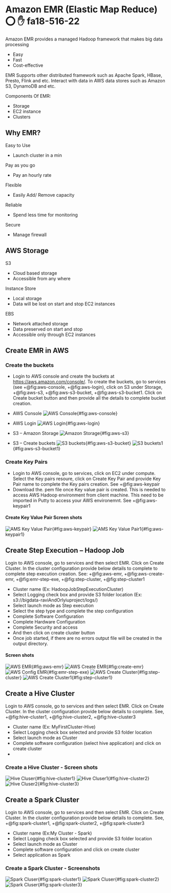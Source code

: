 # Amazon EMR (Elastic Map Reduce) :o: :hand: fa18-516-22

Amazon EMR provides a managed Hadoop framework that makes big data processing
- Easy
- Fast
- Cost-effective

EMR Supports other distributed framework such as Apache Spark, HBase, Presto, Flink and etc.
Interact with data in AWS data stores such as Amazon S3, DynamoDB and etc.

Components Of EMR:
- Storage
- EC2 instance
- Clusters

## Why EMR?

Easy to Use
- Launch cluster in a min

Pay as you go
- Pay an hourly rate

Flexible
- Easily Add/ Remove capacity

Reliable
- Spend less time for monitoring

Secure
- Manage firewall

## AWS Storage

S3
- Cloud based storage
- Accessible from any where

Instance Store
- Local storage
- Data will be lost on start and stop EC2 instances

EBS
- Network attached storage
- Data preserved on start and stop
- Accessible only through EC2 instances

## Create EMR in AWS

### Create the buckets

- Login to AWS console and create the buckets at https://aws.amazon.com/console/. To create the buckets, go to services (see +@fig:aws-console, +@fig:aws-login), click on S3 under Storage, +@fig:aws-s3, +@fig:aws-s3-bucket, +@fig:aws-s3-bucket1. Click on Create bucket button and then provide all the details to complete bucket creation.
- AWS Console
![AWS Console](images/aws_console.JPG){#fig:aws-console}

- AWS Login
![AWS Login](images/aws_login.JPG){#fig:aws-login}

- S3 – Amazon Storage
![Amazon Storage](images/storage_s3.JPG){#fig:aws-s3}

- S3 – Create buckets
![S3 buckets](images/create_bucket.JPG){#fig:aws-s3-bucket}
![S3 buckets1](images/create_bucket_1.JPG){#fig:aws-s3-bucket1}

### Create Key Pairs

- Login to AWS console, go to services, click on EC2 under compute. Select the Key pairs resoure, click on Create Key Pair and provide Key Pair name to complete the Key pairs creation. See +@fig:aws-keypair
- Download the. pem file once Key value pair is created. This is needed to access AWS Hadoop environment from client machine. This need to be imported in Putty to access your AWS environemnt. See +@fig:aws-keypair1

#### Create Key Value Pair Screen shots

![AMS Key Value Pair](images/key-value-pair.JPG){#fig:aws-keypair}
![AMS Key Value Pair1](images/key-value-pair-1.JPG){#fig:aws-keypair1}


## Create Step Execution – Hadoop Job

Login to AWS console, go to services and then select EMR. Click on Create Cluster. In the cluster configuration provide below details to complete to complete step execution creation.
See: +@fig:aws-emr, +@fig:aws-create-emr, +@fig:emr-step-exe, +@fig:step-cluster, +@fig:step-cluster1
- Cluster name (Ex: HadoopJobStepExecutionCluster)
- Select Logging check box and provide S3 folder location (Ex: s3://bigdata-raviAndOrlyiuproject/logs/)
- Select launch mode as Step execution
- Select the step type and complete the step configuration
- Complete Software Configuration
- Complete Hardware Configuration
- Complete Security and access
- And then click on create cluster button
- Once job started, if there are no errors output file will be created in the output directory.

#### Screen shots

![AWS EMR](images/aws_emr.JPG){#fig:aws-emr}
![AWS Create EMR](images/create_emr.JPG){#fig:create-emr}
![AWS Config EMR](images/emr-step-execution.JPG){#fig:emr-step-exe}
![AWS Create Cluster](images/step_cluster.JPG){#fig:step-cluster}
![AWS Create Cluster1](images/step_cluster_1.JPG){#fig:step-cluster1}

## Create a Hive Cluster

Login to AWS console, go to services and then select EMR. Click on Create Cluster. In the cluster configuration provide below details to complete.
See, +@fig:hive-cluster1, +@fig:hive-cluster2, +@fig:hive-cluster3
- Cluster name (Ex: MyFirstCluster-Hive)
- Select Logging check box selected and provide S3 folder location
- Select launch mode as Cluster
- Complete software configuration (select hive application)  and click on create cluster
-
### Create a Hive Cluster - Screen shots

![Hive Cluser](images/hive_cluster1.JPG){#fig:hive-cluster1}
![Hive Cluser1](images/hive_cluster2.JPG){#fig:hive-cluster2}
![Hive Cluser2](images/hive_cluster_2.JPG){#fig:hive-cluster3}

## Create a Spark Cluster
Login to AWS console, go to services and then select EMR. Click on Create Cluster. In the cluster configuration provide below details to complete.
See, +@fig:spark-cluster1, +@fig:spark-cluster2, +@fig:spark-cluster3
- Cluster name (Ex:My Cluster - Spark)
- Select Logging check box selected and provide S3 folder location
- Select launch mode as Cluster
- Complete software configuration and click on create cluster
- Select application as Spark

### Create a Spark Cluster - Screenshots

![Spark Cluser](images/spark_cluster1.JPG){#fig:spark-cluster1}
![Spark Cluser](images/spark_cluster2.JPG){#fig:spark-cluster2}
![Spark Cluser](images/spark_cluster3.JPG){#fig:spark-cluster3}
